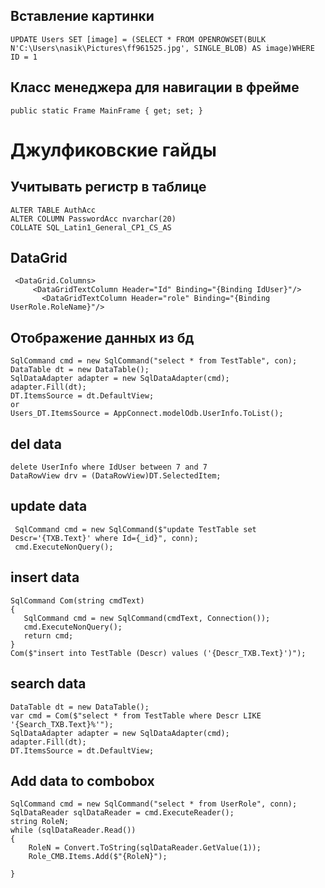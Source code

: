## Вставление картинки
```
UPDATE Users SET [image] = (SELECT * FROM OPENROWSET(BULK N'C:\Users\nasik\Pictures\ff961525.jpg', SINGLE_BLOB) AS image)WHERE ID = 1
```

## Класс менеджера для навигации в фрейме 
```
public static Frame MainFrame { get; set; }
```





# Джулфиковские гайды
## Учитывать регистр в таблице
```
ALTER TABLE AuthAcc 
ALTER COLUMN PasswordAcc nvarchar(20) 
COLLATE SQL_Latin1_General_CP1_CS_AS
```

## DataGrid
```
 <DataGrid.Columns>
     <DataGridTextColumn Header="Id" Binding="{Binding IdUser}"/>
       <DataGridTextColumn Header="role" Binding="{Binding UserRole.RoleName}"/>
```

## Отображение данных из бд
```
SqlCommand cmd = new SqlCommand("select * from TestTable", con);
DataTable dt = new DataTable();
SqlDataAdapter adapter = new SqlDataAdapter(cmd);
adapter.Fill(dt);
DT.ItemsSource = dt.DefaultView;
or
Users_DT.ItemsSource = AppConnect.modelOdb.UserInfo.ToList();
```

## del data
```
delete UserInfo where IdUser between 7 and 7
DataRowView drv = (DataRowView)DT.SelectedItem;
```

## update data
```
 SqlCommand cmd = new SqlCommand($"update TestTable set Descr='{TXB.Text}' where Id={_id}", conn);
 cmd.ExecuteNonQuery();
```

 ## insert data 
 ```
 SqlCommand Com(string cmdText)
{
    SqlCommand cmd = new SqlCommand(cmdText, Connection());
    cmd.ExecuteNonQuery();
    return cmd;
}
 Com($"insert into TestTable (Descr) values ('{Descr_TXB.Text}')");
```
 ## search data
  ```
DataTable dt = new DataTable();
var cmd = Com($"select * from TestTable where Descr LIKE '{Search_TXB.Text}%'");
SqlDataAdapter adapter = new SqlDataAdapter(cmd);
adapter.Fill(dt);
DT.ItemsSource = dt.DefaultView;
```
## Add data to combobox
```
SqlCommand cmd = new SqlCommand("select * from UserRole", conn);
SqlDataReader sqlDataReader = cmd.ExecuteReader();
string RoleN;
while (sqlDataReader.Read())
{
    RoleN = Convert.ToString(sqlDataReader.GetValue(1));
    Role_CMB.Items.Add($"{RoleN}");

}
```
